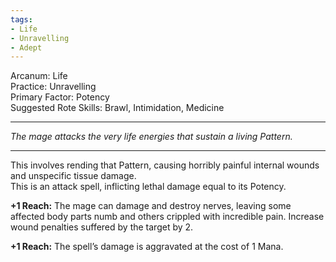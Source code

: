 ```yaml
---
tags:
- Life
- Unravelling
- Adept
---
```


Arcanum: Life\
Practice: Unravelling\
Primary Factor: Potency\
Suggested Rote Skills: Brawl, Intimidation, Medicine

---

_The mage attacks the very life energies that sustain a living Pattern._

---

This involves rending that Pattern, causing horribly painful internal wounds and unspecific tissue damage.\
This is an attack spell, inflicting lethal damage equal to its Potency.

**+1 Reach:** The mage can damage and destroy nerves, leaving some affected body parts numb and others crippled with incredible pain. Increase wound penalties suffered by the target by 2.

**+1 Reach:** The spell’s damage is aggravated at the cost of 1 Mana.